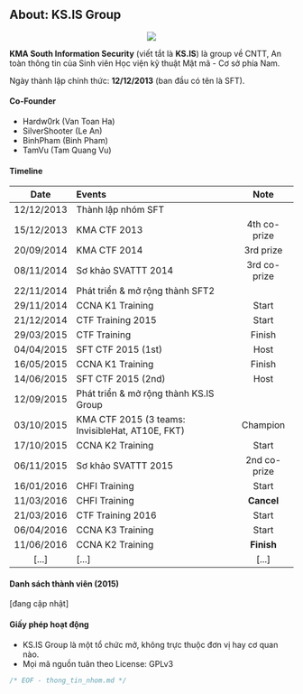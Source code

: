 ## About: KS.IS Group 

<p align="center">
  <img src="https://raw.githubusercontent.com/ks-is/docs/master/logo_kma.png?raw=true"/>
</p>

**KMA South Information Security** (viết tắt là **KS.IS**) là group về CNTT, An toàn thông tin của Sinh viên Học viện kỹ thuật Mật mã - Cơ sở phía Nam.

Ngày thành lập chính thức: **12/12/2013** (ban đầu có tên là SFT).

#### Co-Founder

* Hardw0rk (Van Toan Ha)
* SilverShooter (Le An)
* BinhPham (Binh Pham)
* TamVu (Tam Quang Vu)

#### Timeline

| Date  | Events  | Note |
| :---------: |:---------------------| :----:|
| 12/12/2013  | Thành lập nhóm SFT   | |
| 15/12/2013  | KMA CTF 2013         | 4th co-prize |
| 20/09/2014  | KMA CTF 2014         | 3rd prize |
| 08/11/2014  | Sơ khảo SVATTT 2014  | 3rd co-prize |
| 22/11/2014  | Phát triển & mở rộng thành SFT2 |  |
| 29/11/2014  | CCNA K1 Training     | Start |
| 21/12/2014  | CTF Training 2015    | Start |
| 29/03/2015  | CTF Training         | Finish|
| 04/04/2015  | SFT CTF 2015 (1st)   | Host  |
| 16/05/2015  | CCNA K1 Training     | Finish|
| 14/06/2015  | SFT CTF 2015 (2nd)   | Host  |
| 12/09/2015  | Phát triển & mở rộng thành KS.IS Group |  |
| 03/10/2015  | KMA CTF 2015 (3 teams: InvisibleHat, AT10E, FKT)| Champion |
| 17/10/2015  | CCNA K2 Training     | Start |
| 06/11/2015  | Sơ khảo SVATTT 2015  | 2nd co-prize |
| 16/01/2016  | CHFI Training        | Start |
| 11/03/2016  | CHFI Training        | **Cancel** |
| 21/03/2016  | CTF Training 2016    | Start |
| 06/04/2016  | CCNA K3 Training     | Start |
| 11/06/2016  | CCNA K2 Training     | **Finish** |
| [...]  | [...]   | [...]  |

#### Danh sách thành viên (2015)

[đang cập nhật]

#### Giấy phép hoạt động

* KS.IS Group là một tổ chức mở, không trực thuộc đơn vị hay cơ quan nào.
* Mọi mã nguồn tuân theo License: GPLv3

```C
/* EOF - thong_tin_nhom.md */
```
